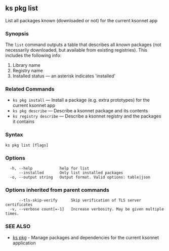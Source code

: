 ## ks pkg list

List all packages known (downloaded or not) for the current ksonnet app

### Synopsis


The `list` command outputs a table that describes all *known* packages (not
necessarily downloaded, but available from existing registries). This includes
the following info:

1. Library name
2. Registry name
3. Installed status — an asterisk indicates 'installed'

### Related Commands

* `ks pkg install` — Install a package (e.g. extra prototypes) for the current ksonnet app
* `ks pkg describe` — Describe a ksonnet package and its contents
* `ks registry describe` — Describe a ksonnet registry and the packages it contains

### Syntax


```
ks pkg list [flags]
```

### Options

```
  -h, --help            help for list
      --installed       Only list installed packages
  -o, --output string   Output format. Valid options: table|json
```

### Options inherited from parent commands

```
      --tls-skip-verify      Skip verification of TLS server certificates
  -v, --verbose count[=-1]   Increase verbosity. May be given multiple times.
```

### SEE ALSO

* [ks pkg](ks_pkg.md)	 - Manage packages and dependencies for the current ksonnet application

